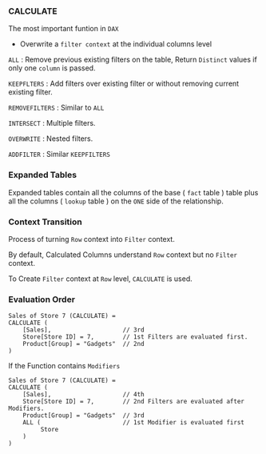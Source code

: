 ### CALCULATE

The most important funtion in `DAX`

- Overwrite a `filter context` at the individual columns level

`ALL` : Remove  previous existing filters on the table, Return `Distinct` values if only one `column` is passed.

`KEEPFLTERS` : Add filters over existing filter or without removing current existing filter.

`REMOVEFILTERS` : Similar to `ALL`

`INTERSECT` : Multiple filters.

`OVERWRITE` : Nested filters. 

`ADDFILTER` : Similar `KEEPFILTERS`

### Expanded Tables

Expanded tables contain all the columns of the base ( `fact` table ) table plus all the columns ( `lookup` table ) on the `ONE` side of the relationship.

### Context Transition

Process of turning `Row` context into `Filter` context.

By default, Calculated Columns understand `Row` context but no `Filter` context.

To Create `Filter` context at `Row` level, `CALCULATE` is used. 

### Evaluation Order 

```
Sales of Store 7 (CALCULATE) = 
CALCULATE (
    [Sales],                    // 3rd
    Store[Store ID] = 7,        // 1st Filters are evaluated first.
    Product[Group] = "Gadgets"  // 2nd
)
```

If the Function contains `Modifiers`

```
Sales of Store 7 (CALCULATE) = 
CALCULATE (
    [Sales],                    // 4th
    Store[Store ID] = 7,        // 2nd Filters are evaluated after Modifiers.
    Product[Group] = "Gadgets"  // 3rd
    ALL (                       // 1st Modifier is evaluated first
         Store                  
    )
)
```

